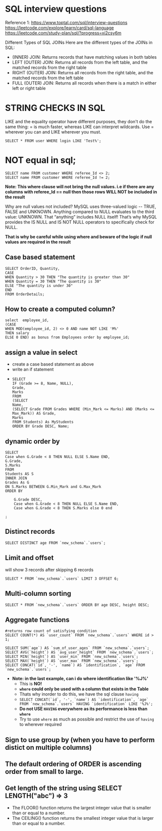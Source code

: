 # SQL interview questions
Reference 1:
https://www.toptal.com/sql/interview-questions
https://leetcode.com/explore/learn/card/sql-language
https://leetcode.com/study-plan/sql/?progress=xi2csy6m


Different Types of SQL JOINs
Here are the different types of the JOINs in SQL:

* (INNER) JOIN: Returns records that have matching values in both tables 
* LEFT (OUTER) JOIN: Returns all records from the left table, and the matched records from the right table
* RIGHT (OUTER) JOIN: Returns all records from the right table, and the matched records from the left table
* FULL (OUTER) JOIN: Returns all records when there is a match in either left or right table


# STRING CHECKS IN SQL
LIKE and the equality operator have different purposes, they don't do the same thing:
= is much faster, whereas LIKE can interpret wildcards. Use = wherever you can and LIKE wherever you must.
```
SELECT * FROM user WHERE login LIKE 'Test%';
```

# NOT equal in sql;
```
SELECT name FROM customer WHERE referee_Id <> 2;
SELECT name FROM customer WHERE referee_Id != 2;
```

**Note: This where clause will not bring the null values. i.e if there are any columns with referee_Id == null then those rows WILL NOT be included in the result** 

Why are null values not included?
MySQL uses three-valued logic -- TRUE, FALSE and UNKNOWN. 
Anything compared to NULL evaluates to the third value: UNKNOWN. 
That “anything” includes NULL itself! That’s why MySQL provides the IS NULL and 
IS NOT NULL operators to specifically check for NULL.

**That is why be careful while using where and beware of the logic if null values are required in the result**

## Case based statement
```
SELECT OrderID, Quantity,
CASE
WHEN Quantity > 30 THEN "The quantity is greater than 30"
WHEN Quantity = 30 THEN "The quantity is 30"
ELSE "The quantity is under 30"
END
FROM OrderDetails;
```


## How to create a computed column?
```
select  employee_id,
(CASE
WHEN MOD(employee_id, 2) <> 0 AND name NOT LIKE 'M%'
THEN salary
ELSE 0 END) as bonus from Employees order by employee_id;
```

## assign a value in select
- create a case based statement as above
- write an if statement
- ```
  SELECT
  IF (Grade >= 8, Name, NULL),
  Grade,
  Marks
  FROM
  (SELECT
  Name,
  (SELECT Grade FROM Grades WHERE (Min_Mark <= Marks) AND (Marks <= Max_Mark)) AS Grade,
  Marks
  FROM Students) As MyStudents
  ORDER BY Grade DESC, Name;
  ```
  

## dynamic order by
```
SELECT
Case when G.Grade < 8 THEN NULL ELSE S.Name END,
G.Grade,
S.Marks
FROM
Students AS S
INNER JOIN
Grades As G
ON S.Marks BETWEEN G.Min_Mark and G.Max_Mark
ORDER BY

    G.Grade DESC,
    Case when G.Grade < 8 THEN NULL ELSE S.Name END,    
    Case when G.Grade < 8 THEN S.Marks else 0 end

;
```


## Distinct records

```
SELECT DISTINCT age FROM `new_schema`.`users`;
```

## Limit and offset
will show 3 records after skipping 6 records

```
SELECT * FROM `new_schema`.`users` LIMIT 3 OFFSET 6;
```

## Multi-column sorting
```
SELECT * FROM `new_schema`.`users` ORDER BY age DESC, height DESC;
```

## Aggregate functions

```
#returns row count of satisfying condition
SELECT COUNT(*) AS `user_count` FROM `new_schema`.`users` WHERE id > 1;

SELECT SUM(`age`) AS `sum_of_user_ages` FROM `new_schema`.`users`;
SELECT AVG(`height`) AS `avg_user_height` FROM `new_schema`.`users`;
SELECT MIN(`height`) AS `user_min` FROM `new_schema`.`users`;
SELECT MAX(`height`) AS `user_max` FROM `new_schema`.`users`;
SELECT CONCAT(`id`, '-', `name`) AS `identification`, `age` FROM `new_schema`.`users`;

```
- **Note: in the last example, can i do where identification like '%J%'**
  - This is **NO!**
  - **`where` could only be used with a column that exists in the Table**
  - Thats why inorder to do this, we have the sql clause `having`
  - ```SELECT CONCAT(`id`, '-', `name`) AS `identification`, `age` FROM `new_schema`.`users`
    HAVING `identification` LIKE '%J%';```
  - **Do not USE `HAVING` everywhere as its performance is less than `where`**
  - Try to use `where` as much as possible and restrict the use of `having` to wherever required
  

    

## Sign to use group by (when you have to perform distict on multiple columns)

## **The default ordering of ORDER is ascending order from small to large.**

## Get length of the string using SELECT LENGTH("abc") => 3

- The FLOOR() function returns the largest integer value that is smaller than or equal to a number.
- The CEILING() function returns the smallest integer value that is larger than or equal to a number.


